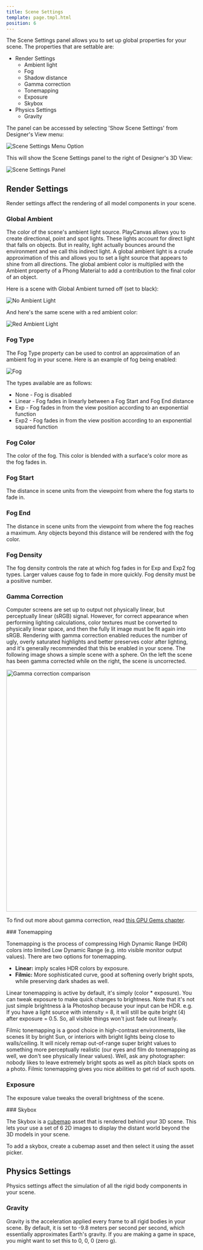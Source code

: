 ```yaml
---
title: Scene Settings
template: page.tmpl.html
position: 6
---
```


The Scene Settings panel allows you to set up global properties for your scene. The properties that are settable are:

* Render Settings
  * Ambient light
  * Fog
  * Shadow distance
  * Gamma correction
  * Tonemapping
  * Exposure
  * Skybox
* Physics Settings
  * Gravity

The panel can be accessed by selecting 'Show Scene Settings' from Designer's View menu:

<img alt="Scene Settings Menu Option" src="/images/platform/scene_settings/scene_settings_view_menu.png" />

This will show the Scene Settings panel to the right of Designer's 3D View:

<img alt="Scene Settings Panel" src="/images/platform/scene_settings/scene_settings_panel_default.png" />

## Render Settings

Render settings affect the rendering of all model components in your scene.

### Global Ambient

The color of the scene's ambient light source. PlayCanvas allows you to create directional, point and spot lights. These lights account for direct light that falls on objects. But in reality, light actually bounces around the environment and we call this indirect light. A global ambient light is a crude approximation of this and allows you to set a light source that appears to shine from all directions. The global ambient color is multiplied with the Ambient property of a Phong Material to add a contribution to the final color of an object.

Here is a scene with Global Ambient turned off (set to black):

<img alt="No Ambient Light" src="/images/platform/scene_settings/scene_settings_ambient_off.png" />

And here's the same scene with a red ambient color:

<img alt="Red Ambient Light" src="/images/platform/scene_settings/scene_settings_ambient_on.png" />

### Fog Type

The Fog Type property can be used to control an approximation of an ambient fog in your scene. Here is an example of fog being enabled:

<img alt="Fog" src="/images/platform/scene_settings/scene_settings_fog_linear.png" />

The types available are as follows:

* None - Fog is disabled
* Linear - Fog fades in linearly between a Fog Start and Fog End distance
* Exp - Fog fades in from the view position according to an exponential function
* Exp2 - Fog fades in from the view position according to an exponential squared function

### Fog Color

The color of the fog. This color is blended with a surface's color more as the fog fades in.

### Fog Start

The distance in scene units from the viewpoint from where the fog starts to fade in.

### Fog End

The distance in scene units from the viewpoint from where the fog reaches a maximum. Any objects beyond this distance will be rendered with the fog color.

### Fog Density

The fog density controls the rate at which fog fades in for Exp and Exp2 fog types. Larger values cause fog to fade in more quickly. Fog density must be a positive number.

### Gamma Correction

Computer screens are set up to output not physically linear, but perceptually linear (sRGB) signal. However, for correct appearance when performing lighting calculations, color textures must be converted to physically linear space, and then the fully lit image must be fit again into sRGB. Rendering with gamma correction enabled reduces the number of ugly, overly saturated highlights and better preserves color after lighting, and it's generally recommended that this be enabled in your scene. The following image shows a simple scene with a sphere. On the left the scene has been gamma corrected while on the right, the scene is uncorrected.

<img alt="Gamma correction comparison" width="640" src="/images/platform/scene_settings/scene_settings_gamma_correction.png" />

To find out more about gamma correction, read [this GPU Gems chapter][2].

### Tonemapping

Tonemapping is the process of compressing High Dynamic Range (HDR) colors into limited Low Dynamic Range (e.g. into visible monitor output values). There are two options for tonemapping.

* **Linear:** imply scales HDR colors by exposure.
* **Filmic:** More sophisticated curve, good at softening overly bright spots, while preserving dark shades as well.

Linear tonemapping is active by default, it's simply (color * exposure). You can tweak exposure to make quick changes to brightness. Note that it's not just simple brightness à la Photoshop because your input can be HDR. e.g. If you have a light source with intensity = 8, it will still be quite bright (4) after exposure = 0.5. So, all visible things won't just fade out linearly.

Filmic tonemapping is a good choice in high-contrast environments, like scenes lit by bright Sun, or interiors with bright lights being close to walls/ceiling. It will nicely remap out-of-range super bright values to something more perceptually realistic (our eyes and film do tonemapping as well, we don't see physically linear values). Well, ask any photographer: nobody likes to leave extremely bright spots as well as pitch black spots on a photo. Filmic tonemapping gives you nice abilities to get rid of such spots.

### Exposure

The exposure value tweaks the overall brightness of the scene.

### Skybox

The Skybox is a [cubemap][1] asset that is rendered behind your 3D scene. This lets your use a set of 6 2D images to display the distant world beyond the 3D models in your scene.

To add a skybox, create a cubemap asset and then select it using the asset picker.

## Physics Settings

Physics settings affect the simulation of all the rigid body components in your scene.

### Gravity

Gravity is the acceleration applied every frame to all rigid bodies in your scene. By default, it is set to -9.8 meters per second per second, which essentially approximates Earth's gravity. If you are making a game in space, you might want to set this to 0, 0, 0 (zero g).

[1]: /user-manual/assets/cubemaps
[2]: http://http.developer.nvidia.com/GPUGems3/gpugems3_ch24.html

